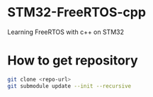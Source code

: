 # STM32-FreeRTOS-cpp
Learning FreeRTOS with c++ on STM32

# How to get repository
```bash
git clone <repo-url>
git submodule update --init --recursive
```
